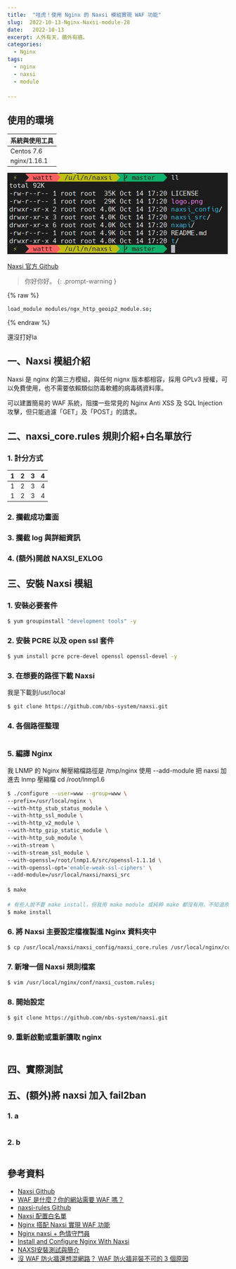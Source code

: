 ```yaml
---
title:  "哇虎！使用 Nginx 的 Naxsi 模組實現 WAF 功能"
slug:  2022-10-13-Nginx-Naxsi-module-28
date:   2022-10-13
excerpt: 人外有天，牆外有牆。
categories:
  - Nginx
tags:
  - nginx
  - naxsi
  - module

---
```


## 使用的環境

| 系統與使用工具 | 
| ----- |  
| Centos 7.6 | 
| nginx/1.16.1 | 

![](/assets/images/2022-10-13-Nginx-Naxsi-module-28/1.JPG)


[Naxsi 官方 Github](https://github.com/nbs-system/naxsi "Naxsi 官方 Github")


> 你好你好。
{: .prompt-warning }


{% raw %}
```bash
load_module modules/ngx_http_geoip2_module.so;

```
{% endraw %}


還沒打好la


## 一、Naxsi 模組介紹
Naxsi 是 nginx 的第三方模組，與任何 nignx 版本都相容，採用 GPLv3 授權，可以免費使用，也不需要依賴類似防毒軟體的病毒碼資料庫。  

可以建置簡易的 WAF 系統，阻擋一些常見的 Nginx Anti XSS 及 SQL Injection 攻擊，但只能過濾「GET」及「POST」的請求。  


## 二、naxsi_core.rules 規則介紹+白名單放行

### 1. 計分方式
| 1 | 2 | 3 | 4 |  
| ----- | ----- | ----- | ----- |       
| 1 | 2 | 3 | 4 |  
| 1 | 2 | 3 | 4 |  

### 2. 攔截成功畫面


### 3. 攔截 log 與詳細資訊


### 4. (額外)開啟 NAXSI_EXLOG



## 三、安裝 Naxsi 模組


### 1. 安裝必要套件

```bash
$ yum groupinstall "development tools" -y
```

### 2. 安裝 PCRE 以及 open ssl 套件

```bash
$ yum install pcre pcre-devel openssl openssl-devel -y
```

### 3. 在想要的路徑下載 Naxsi 
我是下載到/usr/local

```bash
$ git clone https://github.com/nbs-system/naxsi.git
```

### 4. 各個路徑整理

```bash

```

### 5. 編譯 Nginx
我 LNMP 的 Nginx 解壓縮檔路徑是 /tmp/nginx
使用 --add-module 把 naxsi 加進去
lnmp 壓縮檔 cd /root/lnmp1.6

```bash
$ ./configure --user=www --group=www \
--prefix=/usr/local/nginx \
--with-http_stub_status_module \
--with-http_ssl_module \
--with-http_v2_module \
--with-http_gzip_static_module \
--with-http_sub_module \
--with-stream \
--with-stream_ssl_module \
--with-openssl=/root/lnmp1.6/src/openssl-1.1.1d \
--with-openssl-opt='enable-weak-ssl-ciphers' \
--add-module=/usr/local/naxsi/naxsi_src

$ make 

# 有些人說不要 make install，但我用 make module 或純粹 make 都沒有用，不知道原因
$ make install
```

### 6. 將 Naxsi 主要設定檔複製進 Nginx 資料夾中

```bash
$ cp /usr/local/naxsi/naxsi_config/naxsi_core.rules /usr/local/nginx/conf/
```

### 7. 新增一個 Naxsi 規則檔案

```bash
$ vim /usr/local/nginx/conf/naxsi_custom.rules;
```

### 8. 開始設定 


```bash
$ git clone https://github.com/nbs-system/naxsi.git
```

### 9. 重新啟動或重新讀取 nginx

```bash

```

## 四、實際測試



## 五、(額外)將 naxsi 加入 fail2ban

### 1. a

```bash

```

### 2. b

```bash

```



## 參考資料
- [Naxsi Github](https://github.com/nbs-system/naxsi) 
- [WAF 是什麼？你的網站需要 WAF 嗎？](https://blog.cloudmax.com.tw/waf/) 
- [naxsi-rules Github](https://github.com/nbs-system/naxsi-rules) 
- [Naxsi 配置白名單](https://bolerolily.github.io/2018/08/21/Naxsi-%E9%85%8D%E7%BD%AE%E7%99%BD%E5%90%8D%E5%8D%95/) 
- [Nginx 搭配 Naxsi 實現 WAF 功能](https://dotblogs.com.tw/eric_obay_talk/2018/10/22/150521) 
- [Nginx naxsi + 色情守門員](https://ithelp.ithome.com.tw/articles/10217411) 
- [Install and Configure Nginx With Naxsi](https://medium.com/@icarobichir/install-and-configure-nginx-with-naxsi-9aaa66f20d4e) 
- [NAXSI安裝測試與簡介](https://www.securitypaper.org/5.%E9%99%84%E5%BD%95/04.naxsi%E5%AE%89%E8%A3%85%E6%B5%8B%E8%AF%95%E4%B8%8E%E7%AE%80%E4%BB%8B/) 
- [沒 WAF 防火牆還想混網路？ WAF 防火牆非裝不可的 3 個原因](https://enterprise.fetnet.net/content/ebu/tw/epaper/tech/27th/FETnet-WAF-Firewall.html) 

